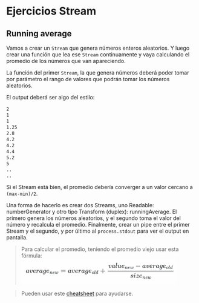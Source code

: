 # Ejercicios Stream

## Running average

Vamos a crear un `Stream` que genera números enteros aleatorios. Y luego crear una función que lea ese `Stream` continuamente y vaya calculando el promedio de los números que van apareciendo.

La función del primer `Stream`, la que genera números deberá poder tomar por parámetro el rango de valores que podrán tomar los números aleatorios.

El output deberá ser algo del estilo:

```
2  
1  
1  
1.25  
2.8  
4.2  
4.2  
4.4  
5.2  
5  
..
..
```

Si el Stream está bien, el promedio debería converger a un valor cercano a `(max-min)/2`.

Una forma de hacerlo es crear dos Streams, uno Readable: numberGenerator y otro tipo Transform (duplex): runningAverage.
El primero genera los números aleatorios, y el segundo toma el valor del número y recalcula el promedio.
Finalmente, crear un pipe entre el primer Stream y el segundo, y por último al `process.stdout` para ver el output en pantalla.

> Para calcular el promedio, teniendo el promedio viejo usar esta fórmula:
    ![Average](../../img/average.png)

> Pueden usar este [cheatsheet](https://gist.github.com/joyrexus/10026630) para ayudarse.